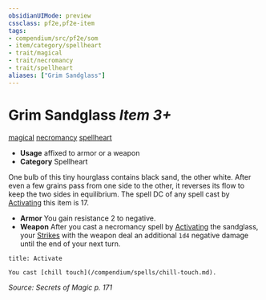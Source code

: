 ```yaml
---
obsidianUIMode: preview
cssclass: pf2e,pf2e-item
tags:
- compendium/src/pf2e/som
- item/category/spellheart
- trait/magical
- trait/necromancy
- trait/spellheart
aliases: ["Grim Sandglass"]
---
```

# Grim Sandglass *Item 3+*  
[magical](/rules/traits/magical.md)  [necromancy](/rules/traits/necromancy.md)  [spellheart](/rules/traits/spellheart-som.md)  

- **Usage** affixed to armor or a weapon
- **Category** Spellheart

One bulb of this tiny hourglass contains black sand, the other white. After even a few grains pass from one side to the other, it reverses its flow to keep the two sides in equilibrium. The spell DC of any spell cast by [Activating](/rules/actions/activate-an-item.md) this item is 17.

- **Armor** You gain resistance 2 to negative.
- **Weapon** After you cast a necromancy spell by [Activating](/rules/actions/activate-an-item.md) the sandglass, your [Strikes](/rules/actions/strike.md) with the weapon deal an additional `1d4` negative damage until the end of your next turn.

```ad-embed-ability
title: Activate

You cast [chill touch](/compendium/spells/chill-touch.md).
```

*Source: Secrets of Magic p. 171*